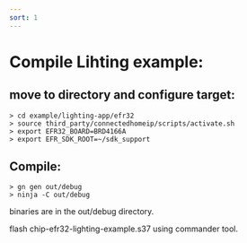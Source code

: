 ```yaml
---
sort: 1
---
```


# Compile Lihting example:

## move to directory and configure target:

```
> cd example/lighting-app/efr32
> source third_party/connectedhomeip/scripts/activate.sh
> export EFR32_BOARD=BRD4166A
> export EFR_SDK_ROOT=~/sdk_support
```

## Compile:

```
> gn gen out/debug
> ninja -C out/debug
```

binaries are in the out/debug directory.

flash chip-efr32-lighting-example.s37 using commander tool.







 
